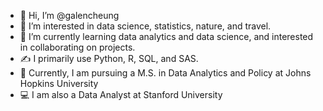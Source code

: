 - 👋 Hi, I’m @galencheung
- 👀 I’m interested in data science, statistics, nature, and travel.
- 🌱 I’m currently learning data analytics and data science, and interested in collaborating on projects.
- ✍️ I primarily use Python, R, SQL, and SAS.
- 🏫 Currently, I am pursuing a M.S. in Data Analytics and Policy at Johns Hopkins University
- 💻 I am also a Data Analyst at Stanford University

<!---
galencheung/galencheung is a ✨ special ✨ repository because its `README.md` (this file) appears on your GitHub profile.
You can click the Preview link to take a look at your changes.
--->
